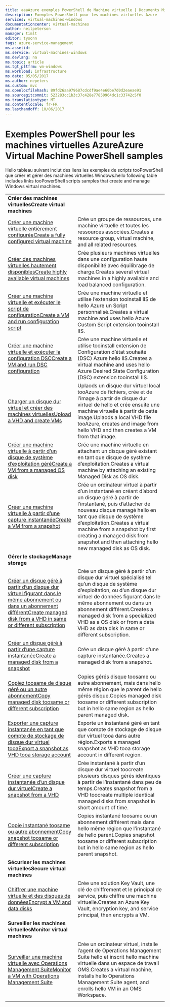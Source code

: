 ```yaml
---
title: aaaAzure exemples PowerShell de Machine virtuelle | Documents Microsoft
description: Exemples PowerShell pour les machines virtuelles Azure
services: virtual-machines-windows
documentationcenter: virtual-machines
author: neilpeterson
manager: timlt
editor: tysonn
tags: azure-service-management
ms.assetid: 
ms.service: virtual-machines-windows
ms.devlang: na
ms.topic: article
ms.tgt_pltfrm: vm-windows
ms.workload: infrastructure
ms.date: 05/05/2017
ms.author: nepeters
ms.custom: mvc
ms.openlocfilehash: 89fd26aa979687cdcdf9ae4e60be7d0d2eaeae91
ms.sourcegitcommit: 523283cc1b3c37c428e77850964dc1c33742c5f0
ms.translationtype: MT
ms.contentlocale: fr-FR
ms.lasthandoff: 10/06/2017
---
```

# <a name="azure-virtual-machine-powershell-samples"></a><span data-ttu-id="7f726-103">Exemples PowerShell pour les machines virtuelles Azure</span><span class="sxs-lookup"><span data-stu-id="7f726-103">Azure Virtual Machine PowerShell samples</span></span>

<span data-ttu-id="7f726-104">Hello tableau suivant inclut des liens les exemples de scripts tooPowerShell que créer et gérer des machines virtuelles Windows.</span><span class="sxs-lookup"><span data-stu-id="7f726-104">hello following table includes links tooPowerShell scripts samples that create and manage Windows virtual machines.</span></span>

| | |
|---|---|
|<span data-ttu-id="7f726-105">**Créer des machines virtuelles**</span><span class="sxs-lookup"><span data-stu-id="7f726-105">**Create virtual machines**</span></span>||
| [<span data-ttu-id="7f726-106">Créer une machine virtuelle entièrement configurée</span><span class="sxs-lookup"><span data-stu-id="7f726-106">Create a fully configured virtual machine</span></span>](./../scripts/virtual-machines-windows-powershell-sample-create-vm.md?toc=%2fpowershell%2fmodule%2ftoc.json) | <span data-ttu-id="7f726-107">Crée un groupe de ressources, une machine virtuelle et toutes les ressources associées.</span><span class="sxs-lookup"><span data-stu-id="7f726-107">Creates a resource group, virtual machine, and all related resources.</span></span>|
| [<span data-ttu-id="7f726-108">Créer des machines virtuelles hautement disponibles</span><span class="sxs-lookup"><span data-stu-id="7f726-108">Create highly available virtual machines</span></span>](./../scripts/virtual-machines-windows-powershell-sample-create-nlb-vm.md?toc=%2fpowershell%2fmodule%2ftoc.json) | <span data-ttu-id="7f726-109">Crée plusieurs machines virtuelles dans une configuration haute disponibilité avec équilibrage de charge.</span><span class="sxs-lookup"><span data-stu-id="7f726-109">Creates several virtual machines in a highly available and load balanced configuration.</span></span>|
| [<span data-ttu-id="7f726-110">Créer une machine virtuelle et exécuter le script de configuration</span><span class="sxs-lookup"><span data-stu-id="7f726-110">Create a VM and run configuration script</span></span>](./../scripts/virtual-machines-windows-powershell-sample-create-vm-iis.md?toc=%2fpowershell%2fmodule%2ftoc.json) | <span data-ttu-id="7f726-111">Crée une machine virtuelle et utilise l’extension tooinstall IIS de hello Azure un Script personnalisé.</span><span class="sxs-lookup"><span data-stu-id="7f726-111">Creates a virtual machine and uses hello Azure Custom Script extension tooinstall IIS.</span></span> |
| [<span data-ttu-id="7f726-112">Créer une machine virtuelle et exécuter la configuration DSC</span><span class="sxs-lookup"><span data-stu-id="7f726-112">Create a VM and run DSC configuration</span></span>](./../scripts/virtual-machines-windows-powershell-sample-create-iis-using-dsc.md?toc=%2fpowershell%2fmodule%2ftoc.json) | <span data-ttu-id="7f726-113">Crée une machine virtuelle et utilise tooinstall extension de Configuration d’état souhaité (DSC) Azure hello IIS.</span><span class="sxs-lookup"><span data-stu-id="7f726-113">Creates a virtual machine and uses hello Azure Desired State Configuration (DSC) extension tooinstall IIS.</span></span> |
| [<span data-ttu-id="7f726-114">Charger un disque dur virtuel et créer des machines virtuelles</span><span class="sxs-lookup"><span data-stu-id="7f726-114">Upload a VHD and create VMs</span></span>](./../scripts/virtual-machines-windows-powershell-upload-generalized-script.md) | <span data-ttu-id="7f726-115">Uplaods un disque dur virtuel local tooAzure de fichiers, crée et de l’image à partir de disque dur virtuel de hello et crée ensuite une machine virtuelle à partir de cette image.</span><span class="sxs-lookup"><span data-stu-id="7f726-115">Uplaods a local VHD file tooAzure, creates and image from hello VHD and then creates a VM from that image.</span></span> |
| [<span data-ttu-id="7f726-116">Créer une machine virtuelle à partir d’un disque de système d’exploitation géré</span><span class="sxs-lookup"><span data-stu-id="7f726-116">Create a VM from a managed OS disk</span></span>](./../scripts/virtual-machines-windows-powershell-sample-create-vm-from-managed-os-disks.md?toc=%2fpowershell%2fmodule%2ftoc.json) | <span data-ttu-id="7f726-117">Crée une machine virtuelle en attachant un disque géré existant en tant que disque de système d’exploitation.</span><span class="sxs-lookup"><span data-stu-id="7f726-117">Creates a virtual machine by attaching an existing Managed Disk as OS disk.</span></span> |
| [<span data-ttu-id="7f726-118">Créer une machine virtuelle à partir d’une capture instantanée</span><span class="sxs-lookup"><span data-stu-id="7f726-118">Create a VM from a snapshot</span></span>](./../scripts/virtual-machines-windows-powershell-sample-create-vm-from-snapshot.md?toc=%2fpowershell%2fmodule%2ftoc.json) | <span data-ttu-id="7f726-119">Crée un ordinateur virtuel à partir d’un instantané en créant d’abord un disque géré à partir de l’instantané, puis d’attacher de nouveau disque managé hello en tant que disque de système d’exploitation.</span><span class="sxs-lookup"><span data-stu-id="7f726-119">Creates a virtual machine from a snapshot by first creating a managed disk from snapshot and then attaching hello new managed disk as OS disk.</span></span> |
|<span data-ttu-id="7f726-120">**Gérer le stockage**</span><span class="sxs-lookup"><span data-stu-id="7f726-120">**Manage storage**</span></span>||
| [<span data-ttu-id="7f726-121">Créer un disque géré à partir d’un disque dur virtuel figurant dans le même abonnement ou dans un abonnement différent</span><span class="sxs-lookup"><span data-stu-id="7f726-121">Create managed disk from a VHD in same or different subscription</span></span>](../scripts/virtual-machines-windows-powershell-sample-create-managed-disk-from-vhd.md?toc=%2fpowershell%2fmodule%2ftoc.json) | <span data-ttu-id="7f726-122">Crée un disque géré à partir d’un disque dur virtuel spécialisé tel qu’un disque de système d’exploitation, ou d’un disque dur virtuel de données figurant dans le même abonnement ou dans un abonnement différent.</span><span class="sxs-lookup"><span data-stu-id="7f726-122">Creates a managed disk from a specialized VHD as a OS disk or from a data VHD as data disk in same or different subscription.</span></span>  |
| [<span data-ttu-id="7f726-123">Créer un disque géré à partir d’une capture instantanée</span><span class="sxs-lookup"><span data-stu-id="7f726-123">Create a managed disk from a snapshot</span></span>](../scripts/virtual-machines-windows-powershell-sample-create-managed-disk-from-snapshot.md?toc=%2fpowershell%2fmodule%2ftoc.json) | <span data-ttu-id="7f726-124">Crée un disque géré à partir d’une capture instantanée.</span><span class="sxs-lookup"><span data-stu-id="7f726-124">Creates a managed disk from a snapshot.</span></span> |
| [<span data-ttu-id="7f726-125">Copiez toosame de disque géré ou un autre abonnement</span><span class="sxs-lookup"><span data-stu-id="7f726-125">Copy managed disk toosame or different subscription</span></span>](../scripts/virtual-machines-windows-powershell-sample-copy-managed-disks-to-same-or-different-subscription.md?toc=%2fcli%2fmodule%2ftoc.json) | <span data-ttu-id="7f726-126">Copies gérés disque toosame ou autre abonnement, mais dans hello même région que le parent de hello gérés disque.</span><span class="sxs-lookup"><span data-stu-id="7f726-126">Copies managed disk toosame or different subscription but in hello same region as hello parent managed disk.</span></span> 
| [<span data-ttu-id="7f726-127">Exporter une capture instantanée en tant que compte de stockage de disque dur virtuel tooa</span><span class="sxs-lookup"><span data-stu-id="7f726-127">Export a snapshot as VHD tooa storage account</span></span>](../scripts/virtual-machines-windows-powershell-sample-copy-snapshot-to-storage-account.md?toc=%2fpowershell%2fmodule%2ftoc.json) | <span data-ttu-id="7f726-128">Exporte un instantané géré en tant que compte de stockage de disque dur virtuel tooa dans autre région.</span><span class="sxs-lookup"><span data-stu-id="7f726-128">Exports a managed snapshot as VHD tooa storage account in different region.</span></span> |
| [<span data-ttu-id="7f726-129">Créer une capture instantanée d’un disque dur virtuel</span><span class="sxs-lookup"><span data-stu-id="7f726-129">Create a snapshot from a VHD</span></span>](../scripts/virtual-machines-windows-powershell-sample-create-snapshot-from-vhd.md?toc=%2fpowershell%2fmodule%2ftoc.json) | <span data-ttu-id="7f726-130">Crée instantané à partir d’un disque dur virtuel toocreate plusieurs disques gérés identiques à partir de l’instantané dans peu de temps.</span><span class="sxs-lookup"><span data-stu-id="7f726-130">Creates snapshot from a VHD toocreate multiple identical managed disks from snapshot in short amount of time.</span></span>  |
| [<span data-ttu-id="7f726-131">Copie instantané toosame ou autre abonnement</span><span class="sxs-lookup"><span data-stu-id="7f726-131">Copy snapshot toosame or different subscription</span></span>](../scripts/virtual-machines-windows-powershell-sample-copy-snapshot-to-same-or-different-subscription.md?toc=%2fpowershell%2fmodule%2ftoc.json) | <span data-ttu-id="7f726-132">Copies instantané toosame ou un abonnement différent mais dans hello même région que l’instantané de hello parent.</span><span class="sxs-lookup"><span data-stu-id="7f726-132">Copies snapshot toosame or different subscription but in hello same region as hello parent snapshot.</span></span> |
|<span data-ttu-id="7f726-133">**Sécuriser les machines virtuelles**</span><span class="sxs-lookup"><span data-stu-id="7f726-133">**Secure virtual machines**</span></span>||
| [<span data-ttu-id="7f726-134">Chiffrer une machine virtuelle et des disques de données</span><span class="sxs-lookup"><span data-stu-id="7f726-134">Encrypt a VM and data disks</span></span>](./../scripts/virtual-machines-windows-powershell-sample-encrypt-vm.md?toc=%2fpowershell%2fazure%2ftoc.json) | <span data-ttu-id="7f726-135">Crée une solution Key Vault, une clé de chiffrement et le principal de service, puis chiffre une machine virtuelle.</span><span class="sxs-lookup"><span data-stu-id="7f726-135">Creates an Azure Key Vault, encryption key, and service principal, then encrypts a VM.</span></span> |
|<span data-ttu-id="7f726-136">**Surveiller les machines virtuelles**</span><span class="sxs-lookup"><span data-stu-id="7f726-136">**Monitor virtual machines**</span></span>||
| [<span data-ttu-id="7f726-137">Surveiller une machine virtuelle avec Operations Management Suite</span><span class="sxs-lookup"><span data-stu-id="7f726-137">Monitor a VM with Operations Management Suite</span></span>](./../scripts/virtual-machines-windows-powershell-sample-create-vm-oms.md?toc=%2fpowershell%2fmodule%2ftoc.json) | <span data-ttu-id="7f726-138">Crée un ordinateur virtuel, installe l’agent de Operations Management Suite hello et inscrit hello machine virtuelle dans un espace de travail OMS.</span><span class="sxs-lookup"><span data-stu-id="7f726-138">Creates a virtual machine, installs hello Operations Management Suite agent, and enrolls hello VM in an OMS Workspace.</span></span>  |
| | |


